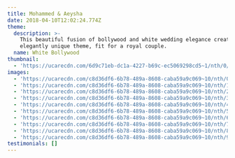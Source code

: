 ```yaml
---
title: Mohammed & Aeysha
date: 2018-04-10T12:02:24.774Z
theme:
  description: >-
    This beautiful fusion of bollywood and white wedding elegance creates an
    elegantly unique theme, fit for a royal couple.
  name: White Bollywood
thumbnail:
  - 'https://ucarecdn.com/6d9c71eb-dc1a-4227-b69c-ec5069298cd5~1/nth/0/'
images:
  - 'https://ucarecdn.com/c8d36df6-6b78-489a-8608-caba59a9c069~10/nth/0/'
  - 'https://ucarecdn.com/c8d36df6-6b78-489a-8608-caba59a9c069~10/nth/1/'
  - 'https://ucarecdn.com/c8d36df6-6b78-489a-8608-caba59a9c069~10/nth/2/'
  - 'https://ucarecdn.com/c8d36df6-6b78-489a-8608-caba59a9c069~10/nth/3/'
  - 'https://ucarecdn.com/c8d36df6-6b78-489a-8608-caba59a9c069~10/nth/4/'
  - 'https://ucarecdn.com/c8d36df6-6b78-489a-8608-caba59a9c069~10/nth/5/'
  - 'https://ucarecdn.com/c8d36df6-6b78-489a-8608-caba59a9c069~10/nth/6/'
  - 'https://ucarecdn.com/c8d36df6-6b78-489a-8608-caba59a9c069~10/nth/7/'
  - 'https://ucarecdn.com/c8d36df6-6b78-489a-8608-caba59a9c069~10/nth/8/'
  - 'https://ucarecdn.com/c8d36df6-6b78-489a-8608-caba59a9c069~10/nth/9/'
testimonials: []
---
```


